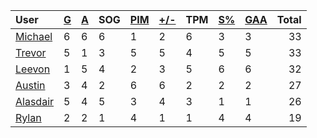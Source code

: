 | User | [G](https://github.com/rylancole/world-juniors/blob/master/STANDINGS.md#goals) | [A](https://github.com/rylancole/world-juniors/blob/master/STANDINGS.md#assists) | SOG | [PIM](https://github.com/rylancole/world-juniors/blob/master/STANDINGS.md#penalties-in-minutes) | [+/-](https://github.com/rylancole/world-juniors/blob/master/STANDINGS.md#plus--minus) | TPM | [S%](https://github.com/rylancole/world-juniors/blob/master/STANDINGS.md#save-percentage) | [GAA](https://github.com/rylancole/world-juniors/blob/master/STANDINGS.md#goals-against-average) | Total |
| :--- | ---- | ---- | ---- | ---- | ---- | ---- | ---- | ---- |  -----: |
| [Michael](https://github.com/rylancole/world-juniors/blob/master/ROSTERS.md#Michael) | 6 | 6 | 6 | 1 | 2 | 6 | 3 | 3 | 33 |
| [Trevor](https://github.com/rylancole/world-juniors/blob/master/ROSTERS.md#Trevor) | 5 | 1 | 3 | 5 | 5 | 4 | 5 | 5 | 33 |
| [Leevon](https://github.com/rylancole/world-juniors/blob/master/ROSTERS.md#Leevon) | 1 | 5 | 4 | 2 | 3 | 5 | 6 | 6 | 32 |
| [Austin](https://github.com/rylancole/world-juniors/blob/master/ROSTERS.md#Austin) | 3 | 4 | 2 | 6 | 6 | 2 | 2 | 2 | 27 |
| [Alasdair](https://github.com/rylancole/world-juniors/blob/master/ROSTERS.md#Alasdair) | 5 | 4 | 5 | 3 | 4 | 3 | 1 | 1 | 26 |
| [Rylan](https://github.com/rylancole/world-juniors/blob/master/ROSTERS.md#Rylan) | 2 | 2 | 1 | 4 | 1 | 1 | 4 | 4 | 19 |

